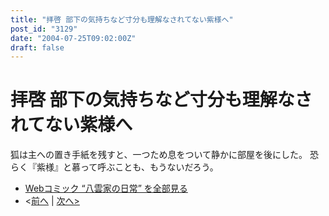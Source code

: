 ```yaml
---
title: "拝啓 部下の気持ちなど寸分も理解なされてない紫様へ"
post_id: "3129"
date: "2004-07-25T09:02:00Z"
draft: false
---
```


# 拝啓 部下の気持ちなど寸分も理解なされてない紫様へ

狐は主への置き手紙を残すと、一つため息をついて静かに部屋を後にした。 恐らく『紫様』と慕って呼ぶことも、もうないだろう。 

  * [Webコミック “八雲家の日常” を全部見る](/tag/yakumo-family?order=ASC)
  * <[前へ](/3128) | [次へ>](/3131)
